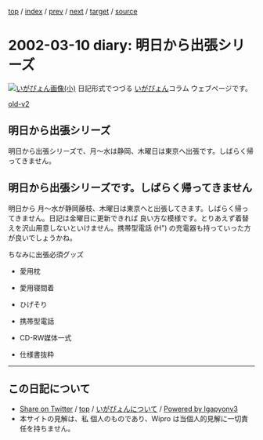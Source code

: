 [top](../index.html) 
 / [index](index.html) 
 / [prev](ig020308.html) 
 / [next](ig020315.html) 
 / [target](http://www.igapyon.jp/igapyon/diary/2002/ig020310.html) 
 / [source](https://github.com/igapyon/diary/blob/master/2002/ig020310.src.md) 

2002-03-10 diary: 明日から出張シリーズ
=====================================================================================================
[![いがぴょん画像(小)](http://www.igapyon.jp/igapyon/diary/images/iga200306s.jpg "いがぴょん")](http://www.igapyon.jp/igapyon/diary/memo/memoigapyon.html) 日記形式でつづる [いがぴょん](http://www.igapyon.jp/igapyon/diary/memo/memoigapyon.html)コラム ウェブページです。

[old-v2](ig020310-orig.html)

## 明日から出張シリーズ

明日から出張シリーズで、月～水は静岡、木曜日は東京へ出張です。しばらく帰ってきません。


## 明日から出張シリーズです。しばらく帰ってきません

明日から 月～水が静岡藤枝、木曜日は東京へと出張してきます。しばらく帰ってきません。日記は金曜日に更新できれば 良い方な模様です。とりあえず着替えを沢山用意しないといけません。携帯型電話 (H") の充電器も持っていった方が良いでしょうかね。

ちなみに出張必須グッズ

* 愛用枕
  
* 愛用寝間着
  
* ひげそり
  
* 携帯型電話
  
* CD-RW媒体一式
  
* 仕様書抜粋


----------------------------------------------------------------------------------------------------

## この日記について

* [Share on Twitter](https://twitter.com/intent/tweet?hashtags=igapyon%2Cdiary%2C%E3%81%84%E3%81%8C%E3%81%B4%E3%82%87%E3%82%93&text=%E6%98%8E%E6%97%A5%E3%81%8B%E3%82%89%E5%87%BA%E5%BC%B5%E3%82%B7%E3%83%AA%E3%83%BC%E3%82%BA&url=http%3A%2F%2Fwww.igapyon.jp%2Figapyon%2Fdiary%2F2002%2Fig020310.html) / [top](../index.html) / [いがぴょんについて](http://www.igapyon.jp/igapyon/diary/memo/memoigapyon.html) / [Powered by Igapyonv3](https://github.com/igapyon/igapyonv3)
* 本サイトの見解は、私 個人のものであり、Wipro は当個人的見解に一切責任を持ちません。 

